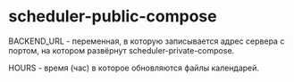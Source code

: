 # scheduler-public-compose

BACKEND_URL - переменная, в которую записывается адрес сервера с портом, на котором развёрнут scheduler-private-compose.

HOURS - время (час) в которое обновляются файлы календарей.
